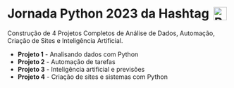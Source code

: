 <h1 style="display: flex; align-items: center;">
  Jornada Python 2023 da Hashtag
  <img src="https://cdn4.iconfinder.com/data/icons/scripting-and-programming-languages/512/Python_logo-512.png" alt="Python logo" width="30" style="margin-left: 10px;">
</h1>

Construção de 4 Projetos Completos de Análise de Dados, Automação, Criação de Sites e Inteligência Artificial.

* **Projeto 1** - Analisando dados com Python
* **Projeto 2** - Automação de tarefas
* **Projeto 3** - Inteligência artificial e previsões
* **Projeto 4** - Criação de sites e sistemas com Python